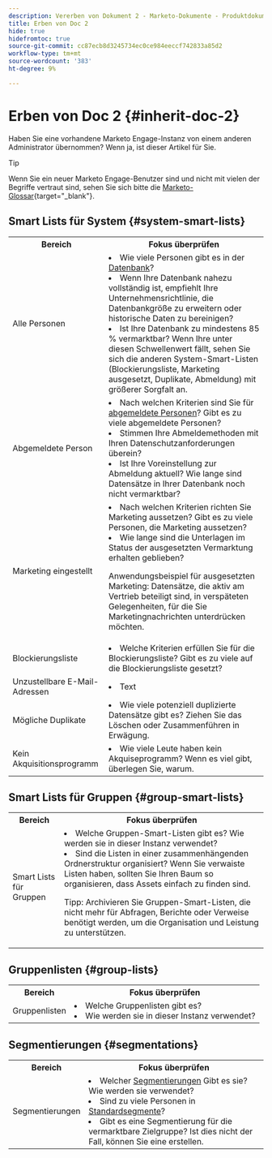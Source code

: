 ```yaml
---
description: Vererben von Dokument 2 - Marketo-Dokumente - Produktdokumentation
title: Erben von Doc 2
hide: true
hidefromtoc: true
source-git-commit: cc87ecb8d3245734ec0ce984eeccf742833a85d2
workflow-type: tm+mt
source-wordcount: '383'
ht-degree: 9%

---
```


# Erben von Doc 2 {#inherit-doc-2}

Haben Sie eine vorhandene Marketo Engage-Instanz von einem anderen Administrator übernommen? Wenn ja, ist dieser Artikel für Sie.

>[!TIP]
>
>Wenn Sie ein neuer Marketo Engage-Benutzer sind und nicht mit vielen der Begriffe vertraut sind, sehen Sie sich bitte die [Marketo-Glossar](/help/marketo/getting-started/marketo-glossary.md){target="_blank"}.

## Smart Lists für System {#system-smart-lists}

<table style="table-layout:auto"> 
 <tbody> 
  <tr> 
   <th>Bereich</th> 
   <th>Fokus überprüfen</th>
  </tr> 
  <tr> 
   <td>Alle Personen</td> 
   <td><li>Wie viele Personen gibt es in der <a href="/help/marketo/product-docs/core-marketo-concepts/smart-lists-and-static-lists/managing-people-in-smart-lists/database-dashboard.md" target="_blank">Datenbank</a>?</li>
<li>Wenn Ihre Datenbank nahezu vollständig ist, empfiehlt Ihre Unternehmensrichtlinie, die Datenbankgröße zu erweitern oder historische Daten zu bereinigen?</li>
<li>Ist Ihre Datenbank zu mindestens 85 % vermarktbar? Wenn Ihre unter diesen Schwellenwert fällt, sehen Sie sich die anderen System-Smart-Listen (Blockierungsliste, Marketing ausgesetzt, Duplikate, Abmeldung) mit größerer Sorgfalt an.</li></td>
  </tr>
  <tr> 
   <td>Abgemeldete Person</td> 
   <td><li>Nach welchen Kriterien sind Sie für <a href="/help/marketo/product-docs/email-marketing/deliverability/durable-unsubscribe.md" target="_blank">abgemeldete Personen</a>? Gibt es zu viele abgemeldete Personen?</li>
<li>Stimmen Ihre Abmeldemethoden mit Ihren Datenschutzanforderungen überein?</li>
<li>Ist Ihre Voreinstellung zur Abmeldung aktuell? Wie lange sind Datensätze in Ihrer Datenbank noch nicht vermarktbar?</li></td>
  </tr>
  <tr> 
   <td>Marketing eingestellt</td> 
   <td><li>Nach welchen Kriterien richten Sie Marketing aussetzen? Gibt es zu viele Personen, die Marketing aussetzen?</li>
<li>Wie lange sind die Unterlagen im Status der ausgesetzten Vermarktung erhalten geblieben?</li>
<p>Anwendungsbeispiel für ausgesetzten Marketing: Datensätze, die aktiv am Vertrieb beteiligt sind, in verspäteten Gelegenheiten, für die Sie Marketingnachrichten unterdrücken möchten.</td>
  </tr>
   <tr> 
   <td>Blockierungsliste</td> 
   <td><li>Welche Kriterien erfüllen Sie für die Blockierungsliste? Gibt es zu viele auf die Blockierungsliste gesetzt?</li></td>
  </tr>
  <tr> 
   <td>Unzustellbare E-Mail-Adressen</td> 
   <td><li>Text</li></td>
  </tr>
  <tr> 
   <td>Mögliche Duplikate</td> 
   <td><li>Wie viele potenziell duplizierte Datensätze gibt es? Ziehen Sie das Löschen oder Zusammenführen in Erwägung.</li></td>
  </tr>
   <tr> 
   <td>Kein Akquisitionsprogramm</td> 
   <td><li>Wie viele Leute haben kein Akquiseprogramm? Wenn es viel gibt, überlegen Sie, warum.</li></td>
  </tr>
 </tbody> 
</table>

## Smart Lists für Gruppen {#group-smart-lists}

<table style="table-layout:auto"> 
 <tbody> 
  <tr> 
   <th>Bereich</th> 
   <th>Fokus überprüfen</th>
  </tr> 
  <tr> 
   <td>Smart Lists für Gruppen</td> 
   <td><li>Welche Gruppen-Smart-Listen gibt es? Wie werden sie in dieser Instanz verwendet?</li>
<li>Sind die Listen in einer zusammenhängenden Ordnerstruktur organisiert? Wenn Sie verwaiste Listen haben, sollten Sie Ihren Baum so organisieren, dass Assets einfach zu finden sind.</li>
<p>Tipp: Archivieren Sie Gruppen-Smart-Listen, die nicht mehr für Abfragen, Berichte oder Verweise benötigt werden, um die Organisation und Leistung zu unterstützen.</td>
  </tr>
 </tbody> 
</table>

## Gruppenlisten {#group-lists}

<table style="table-layout:auto"> 
 <tbody> 
  <tr> 
   <th>Bereich</th> 
   <th>Fokus überprüfen</th>
  </tr> 
  <tr> 
   <td>Gruppenlisten</td> 
   <td><li>Welche Gruppenlisten gibt es?</li>
<li>Wie werden sie in dieser Instanz verwendet?</li></td>
  </tr>
 </tbody> 
</table>

## Segmentierungen {#segmentations}

<table style="table-layout:auto"> 
 <tbody> 
  <tr> 
   <th>Bereich</th> 
   <th>Fokus überprüfen</th>
  </tr> 
  <tr> 
   <td>Segmentierungen</td> 
   <td><li>Welcher <a href="/help/marketo/product-docs/personalization/segmentation-and-snippets/segmentation/create-a-segmentation.md" target="_blank">Segmentierungen</a> Gibt es sie? Wie werden sie verwendet?</li>
<li>Sind zu viele Personen in <a href="/help/marketo/product-docs/personalization/segmentation-and-snippets/segmentation/segmentation-order-priority.md" target="_blank">Standardsegmente</a>?</li>
<li>Gibt es eine Segmentierung für die vermarktbare Zielgruppe? Ist dies nicht der Fall, können Sie eine erstellen.</li></td>
  </tr>
 </tbody> 
</table>
